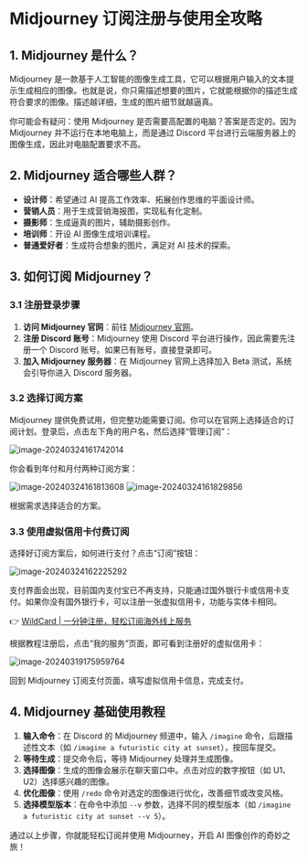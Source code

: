 # Midjourney 订阅注册与使用全攻略

## 1. Midjourney 是什么？

Midjourney 是一款基于人工智能的图像生成工具，它可以根据用户输入的文本提示生成相应的图像。也就是说，你只需描述想要的图片，它就能根据你的描述生成符合要求的图像。描述越详细，生成的图片细节就越逼真。

你可能会有疑问：使用 Midjourney 是否需要高配置的电脑？答案是否定的。因为 Midjourney 并不运行在本地电脑上，而是通过 Discord 平台进行云端服务器上的图像生成，因此对电脑配置要求不高。

## 2. Midjourney 适合哪些人群？

- **设计师**：希望通过 AI 提高工作效率、拓展创作思维的平面设计师。
- **营销人员**：用于生成营销海报图，实现私有化定制。
- **摄影师**：生成逼真的图片，辅助摄影创作。
- **培训师**：开设 AI 图像生成培训课程。
- **普通爱好者**：生成符合想象的图片，满足对 AI 技术的探索。

## 3. 如何订阅 Midjourney？

### 3.1 注册登录步骤

1. **访问 Midjourney 官网**：前往 [Midjourney 官网](https://www.midjourney.com/)。
2. **注册 Discord 账号**：Midjourney 使用 Discord 平台进行操作，因此需要先注册一个 Discord 账号。如果已有账号，直接登录即可。
3. **加入 Midjourney 服务器**：在 Midjourney 官网上选择加入 Beta 测试，系统会引导你进入 Discord 服务器。

### 3.2 选择订阅方案

Midjourney 提供免费试用，但完整功能需要订阅。你可以在官网上选择适合的订阅计划。登录后，点击左下角的用户名，然后选择“管理订阅”：

![image-20240324161742014](https://bbtdd.com/img/9088533578715.webp)

你会看到年付和月付两种订阅方案：

![image-20240324161813608](https://bbtdd.com/img/31036896094026.webp)
![image-20240324161829856](https://bbtdd.com/img/723636071.webp)

根据需求选择适合的方案。

### 3.3 使用虚拟信用卡付费订阅

选择好订阅方案后，如何进行支付？点击“订阅”按钮：

![image-20240324162225292](https://bbtdd.com/img/8904043758.webp)

支付界面会出现，目前国内支付宝已不再支持，只能通过国外银行卡或信用卡支付。如果你没有国外银行卡，可以注册一张虚拟信用卡，功能与实体卡相同。

👉 [WildCard | 一分钟注册，轻松订阅海外线上服务](https://bbtdd.com/WildCard)

根据教程注册后，点击“我的服务”页面，即可看到注册好的虚拟信用卡：

![image-20240319175959764](https://bbtdd.com/img/761643602098.webp)

回到 Midjourney 订阅支付页面，填写虚拟信用卡信息，完成支付。

## 4. Midjourney 基础使用教程

1. **输入命令**：在 Discord 的 Midjourney 频道中，输入 `/imagine` 命令，后跟描述性文本（如 `/imagine a futuristic city at sunset`），按回车提交。
2. **等待生成**：提交命令后，等待 Midjourney 处理并生成图像。
3. **选择图像**：生成的图像会展示在聊天窗口中。点击对应的数字按钮（如 U1、U2）选择感兴趣的图像。
4. **优化图像**：使用 `/redo` 命令对选定的图像进行优化，改善细节或改变风格。
5. **选择模型版本**：在命令中添加 `--v` 参数，选择不同的模型版本（如 `/imagine a futuristic city at sunset --v 5`）。

通过以上步骤，你就能轻松订阅并使用 Midjourney，开启 AI 图像创作的奇妙之旅！